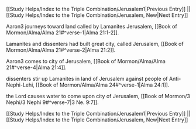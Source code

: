 [[Study Helps/Index to the Triple Combination/Jerusalem1|Previous Entry]]  ||  [[Study Helps/Index to the Triple Combination/Jerusalem, New|Next Entry]]

 Aaron3 journeys toward land called by Lamanites Jerusalem, [[Book of Mormon/Alma/Alma 21#^verse-1|Alma 21:1-2]].

 Lamanites and dissenters had built great city, called Jerusalem, [[Book of Mormon/Alma/Alma 21#^verse-2|Alma 21:2]].

 Aaron3 comes to city of Jerusalem, [[Book of Mormon/Alma/Alma 21#^verse-4|Alma 21:4]].

 dissenters stir up Lamanites in land of Jerusalem against people of Anti-Nephi-Lehi, [[Book of Mormon/Alma/Alma 24#^verse-1|Alma 24:1]].

 the Lord causes water to come upon city of Jerusalem, [[Book of Mormon/3 Nephi/3 Nephi 9#^verse-7|3 Ne. 9:7]].

[[Study Helps/Index to the Triple Combination/Jerusalem1|Previous Entry]]  ||  [[Study Helps/Index to the Triple Combination/Jerusalem, New|Next Entry]]